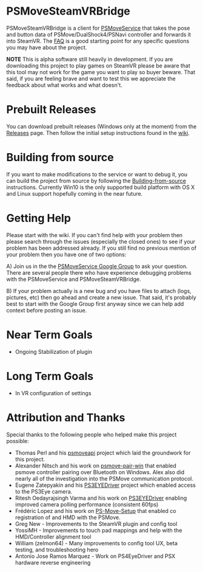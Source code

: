 # PSMoveSteamVRBridge
PSMoveSteamVRBridge is a client for [PSMoveService](https://github.com/cboulay/PSMoveService) that takes the pose and button data of PSMove/DualShock4/PSNavi controller and forwards it into SteamVR. The [FAQ](https://github.com/HipsterSloth/PSMoveSteamVRBridge/wiki/Frequently-Asked-Questions) is a good starting point for any specific questions you may have about the project. 

**NOTE** This is alpha software still heavily in development. If you are downloading this project to play games on SteamVR please be aware that this tool may not work for the game you want to play so buyer beware. That said, if you are feeling brave and want to test this we appreciate the feedback about what works and what doesn't.

# Prebuilt Releases
You can download prebuilt releases (Windows only at the moment) from the [Releases](https://github.com/HipsterSloth/PSMoveSteamVRBridge/releases) page. Then follow the initial setup instructions found in the [wiki](https://github.com/HipsterSloth/PSMoveSteamVRBridge/wiki#initial-setup-video). 

# Building from source
If you want to make modifications to the service or want to debug it, you can build the project from source by following the  [Building-from-source](https://github.com/HipsterSloth/PSMoveSteamVRBridge/wiki/Building-from-source) instructions. Currently Win10 is the only supported build platform with OS X and Linux support hopefully coming in the near future.

# Getting Help
Please start with the wiki. If you can't find help with your problem then please search through the issues (especially the closed ones) to see if your problem has been addressed already. If you still find no previous mention of your problem then you have one of two options:

A) Join us in the the [PSMoveService Google Group](https://groups.google.com/forum/#!forum/psmoveservice) to ask your question. There are several people there who have experience debugging problems with the PSMoveService and PSMoveSteamVRBridge.

B) If your problem actually is a new bug and you have files to attach (logs, pictures, etc) then go ahead and create a new issue. That said, it's probably best to start with the Google Group first anyway since we can help add context before posting an issue.

# Near Term Goals
 * Ongoing Stabilization of plugin
 
# Long Term Goals
 * In VR configuration of settings

# Attribution and Thanks
Special thanks to the following people who helped make this project possible:
* Thomas Perl and his [psmoveapi](https://github.com/thp/psmoveapi) project which laid the groundwork for this project.
* Alexander Nitsch and his work on [psmove-pair-win](https://github.com/nitsch/psmove-pair-win) that enabled psmove controller pairing over Bluetooth on Windows. Alex also did nearly all of the investigation into the PSMove communication protocol.
* Eugene Zatepyakin and his [PS3EYEDriver](https://github.com/inspirit/PS3EYEDriver) project which enabled access to the PS3Eye camera.
* Ritesh Oedayrajsingh Varma and his work on [PS3EYEDriver](https://github.com/rovarma/PS3EYEDriver) enabling improved camera polling performance (consistent 60fps)
* Frédéric Lopez and his work on [PS-Move-Setup](https://github.com/Fredz66/PS-Move-Setup) that enabled co registration of  and HMD with the PSMove.
* Greg New - Improvements to the SteamVR plugin and config tool
* YossiMH - Improvements to touch pad mappings and help with the HMD/Controller alignment tool
* William (zelmon64) - Many improvements to config tool UX, beta testing, and troubleshooting hero
* Antonio Jose Ramos Marquez - Work on PS4EyeDriver and PSX hardware reverse engineering
